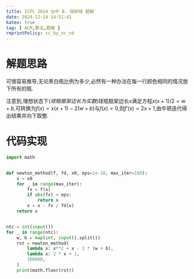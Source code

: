 ```yaml
---
title: ICPC 2024 台中 B. 保龄球 题解
date: 2024-12-14 14:51:41
katex: true
tag: [ ACM,算法,题解 ]
reprintPolicy: cc_by_nc_nd
---
```

# 解题思路
可很容易推导,无论黑白瓶比例为多少,必然有一种办法在每一行颜色相同的情况放下所有的瓶.

注意到,理想状态下(_球瓶框架边长为实数_)球瓶框架边长$x$满足方程$x(x+1)/2=w+b$,可转换为$f(x)=x(x+1)-2(w+b)$与$f(x)=0$,则$f'(x)=2x+1$,由牛顿迭代得出结果并向下取整.
# 代码实现
``` python
import math


def newton_method(f, fd, x0, eps=1e-10, max_iter=100):
    x = x0
    for _ in range(max_iter):
        fx = f(x)
        if abs(fx) < eps:
            return x
        x = x - fx / fd(x)
    return x


ntc = int(input())
for _ in range(ntc):
    w, b = map(int, input().split())
    rst = newton_method(
        lambda x: x**2 + x - 2 * (w + b),
        lambda x: 2 * x + 1,
        100000,
    )
    print(math.floor(rst))

```